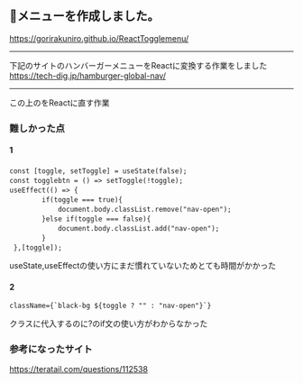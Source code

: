 ## 🍔メニューを作成しました。
https://gorirakuniro.github.io/ReactTogglemenu/

---
下記のサイトのハンバーガーメニューをReactに変換する作業をしました  
https://tech-dig.jp/hamburger-global-nav/  


------------------------------------------------

この上のをReactに直す作業

### 難しかった点
#### 1

```
const [toggle, setToggle] = useState(false);  　
const togglebtn = () => setToggle(!toggle);  　
useEffect(() => {  　
        if(toggle === true){ 　　
            document.body.classList.remove("nav-open");  　
        }else if(toggle === false){  　
            document.body.classList.add("nav-open");  　
        }  　
 },[toggle]);  　
   ```
useState,useEffectの使い方にまだ慣れていないためとても時間がかかった  
#### 2  
```
className={`black-bg ${toggle ? "" : "nav-open"}`}  
  ```
クラスに代入するのに?のif文の使い方がわからなかった  

### 参考になったサイト  
https://teratail.com/questions/112538
